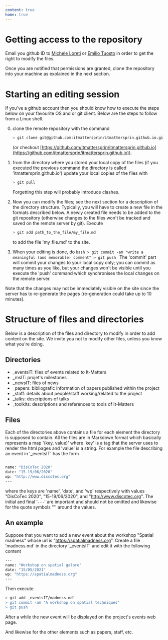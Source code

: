 ```yaml
---
content: true
home: true
---
```


# Getting access to the repository
Email you github ID to [Michele
Loreti](mailto:michele.loreti@unicam.it) or [Emilio
Tuosto](mailto:emilio.tuosto@gssi.it) in order to get the right to
modify the files.

Once you are notified that permissions are granted, clone the
repository into your machine as explained in the next section.

# Starting an editing session

If you've a github account then you should know how to execute the
steps below on your favourite OS and or git client.  Below are the
steps to follow from a Linux shell.

0. clone the remote repository with the command
   ```bash
   > git clone git@github.com:itmattersprin/itmattersprin.github.io.git
   ```
   (or checkout [https://github.com/itmattersprin/itmattersprin.github.io](https://github.com/itmattersprin/itmattersprin.github.io)).

1. from the directory where you stored your local copy of the files
   (if you executed the previous command the directory is called
   'itmattersprin.github.io') update your local copies of the files
   with
   ```bash
   > git pull
   ```
   Forgetting this step will probably introduce clashes.

2. Now you can modify the files; see the next section for a
   description of the directory structure. Typically, you will have to
   create a new file in the formats described below. A newly created
   file needs to be added to the git repository (otherwise changes to
   the files won't be tracked and saved on the remote server by
   git). Execute
   ```bash
   > git add path_to_the_file/my_file.md
   ```
   to add the file 'my_file.md' to the site.

3. When your editing is done, do ```bash > git commit -am "write a
meaningful (and memorable) comment" > git push ``` The 'commit' part
will commit your changes to your local copy only; you can commit as
many times as you like, but your changes won't be visible until you
execute the 'push' command which synchronises the local changes on the
remote server.

Note that the changes may not be immediately visible on the site since
the server has to re-generate the pages (re-generation could take up
to 10 minutes).

# Structure of files and directories
Below is a description of the files and directory to modify in order to add
content on the site. We invite you not to modify other files, unless you
know what you're doing.
## Directories
- _eventsIT: files of events related to It-Matters
- _msIT: projet's milestones
- _newsIT: files of news
- _papers: bibliografic information of papers published within the project
- _staff: details about people/staff working/related to the project
- _talks: descriptions of talks
- _toolkits: descriptions and references to tools of It-Matters

## Files
Each of the directories above contains a file for each element the directory is supposed to contain.
All the files are in Markdown format which basically represents a map '(key, value)' where 'key' is
a tag that the server uses to render the html pages and 'value' is a string. For example
the file describing an event in '_eventsIT' has the form
```bash
---
name: "DisCoTec 2020"
date: "15-19/06/2020"
wp: "http://www.discotec.org"
---
```
where the keys are 'name', 'date', and 'wp' respectively with values
"DisCoTec 2020", "15-19/06/2020", and "http://www.discotec.org". The
initial and final '```---```' are important and should not be omitted
and likewise for the quote symbols '"' around the values.

## An example
Suppose that you want to add a new event about the workshop
"Spatial madness" whose url is
"https://spatialmadness.org". Create a file
'madness.md' in the directory '_eventsIT' and edit it with the
following content
```bash
---
name: "Workshop on spatial galore"
date: "15/05/2021"
wp: "https://spatialmadness.org"
---
```
Then execute
```bash
> git add _eventsIT/madness.md'
> git commit -am "A workshop on spatial techniques"
> git push
```
After a while the new event will be displayed on the project's events web page.

And likewise for the other elements such as papers, staff, etc.
